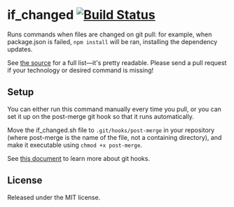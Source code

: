 # if_changed [![Build Status](https://travis-ci.org/callumacrae/if_changed.svg?branch=master)](https://travis-ci.org/callumacrae/if_changed)

Runs commands when files are changed on git pull: for example, when package.json
is failed, `npm install` will be ran, installing the dependency updates.

See [the source] for a full list—it's pretty readable. Please send a pull
request if your technology or desired command is missing!

## Setup

You can either run this command manually every time you pull, or you can set it
up on the post-merge git hook so that it runs automatically.

Move the if_changed.sh file to `.git/hooks/post-merge` in your repository
(where post-merge is the name of the file, not a containing directory), and
make it executable using `chmod +x post-merge`.

See [this document][git hooks] to learn more about git hooks.

## License

Released under the MIT license.

[the source]: if_changed.sh
[git hooks]: http://git-scm.com/book/en/v2/Customizing-Git-Git-Hooks
